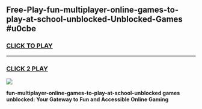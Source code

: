 
## Free-Play-fun-multiplayer-online-games-to-play-at-school-unblocked-Unblocked-Games #u0cbe
<h3>
<a href="https://news.freeplayer.one?title=fun-multiplayer-online-games-to-play-at-school-unblocked&ref=8M">CLICK TO PLAY</a></h3>
<hr>

<h3>
<a href="https://news.freeplayer.one?title=fun-multiplayer-online-games-to-play-at-school-unblocked&ref=8M">CLICK 2 PLAY</a>
  
</h3>

<a href="https://news.freeplayer.one?title=fun-multiplayer-online-games-to-play-at-school-unblocked&ref=8M"><img src="https://clearcache.store/games.png"></a>


**fun-multiplayer-online-games-to-play-at-school-unblocked games unblocked: Your Gateway to Fun and Accessible Online Gaming**
